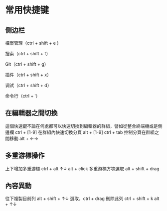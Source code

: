 # 常用快捷键

## 侧边栏

檔案管理（ctrl + shift + e )

搜索（ctrl + shift + f）

Git（ctrl + shift + g）

插件（ctrl + shift + x）

调试（ctrl + shift + d）

命令行（ctrl + ‵）

## 在編輯器之間切換

這個快速鍵不論在何處都可以快速切換到編輯器的群組，譬如從整合終端機或是側邊欄
ctrl + [1-9]
在群組內快速切換分頁
alt + [1-9]
ctrl + tab
控制分頁在群組之間移動
alt + ←→

## 多重游標操作

上下增加多重游標
ctrl + alt ↑↓
alt + click
多重游標方塊選取
alt + shift + drag

## 內容異動

往下複製目前列
alt + shift + ↑↓
選取，ctrl + drag
刪除此列
ctrl + shift + k
alt + ↑↓